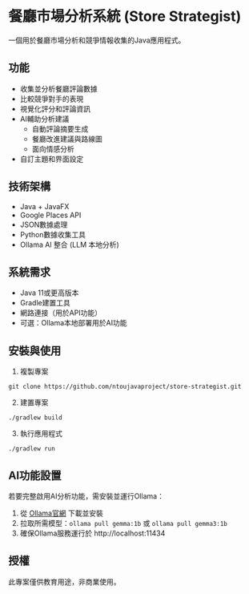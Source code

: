 # 餐廳市場分析系統 (Store Strategist)

一個用於餐廳市場分析和競爭情報收集的Java應用程式。

## 功能

- 收集並分析餐廳評論數據
- 比較競爭對手的表現
- 視覺化評分和評論資訊
- AI輔助分析建議
  - 自動評論摘要生成
  - 餐廳改進建議與路線圖
  - 面向情感分析
- 自訂主題和界面設定

## 技術架構

- Java + JavaFX
- Google Places API
- JSON數據處理
- Python數據收集工具
- Ollama AI 整合 (LLM 本地分析)

## 系統需求

- Java 11或更高版本
- Gradle建置工具
- 網路連接（用於API功能）
- 可選：Ollama本地部署用於AI功能

## 安裝與使用

1. 複製專案
```
git clone https://github.com/ntoujavaproject/store-strategist.git
```

2. 建置專案
```
./gradlew build
```

3. 執行應用程式
```
./gradlew run
```

## AI功能設置

若要完整啟用AI分析功能，需安裝並運行Ollama：

1. 從 [Ollama官網](https://ollama.ai/) 下載並安裝
2. 拉取所需模型：`ollama pull gemma:1b` 或 `ollama pull gemma3:1b`
3. 確保Ollama服務運行於 http://localhost:11434

## 授權

此專案僅供教育用途，非商業使用。
